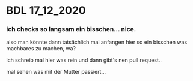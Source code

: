 # BDL 17_12_2020


### ich checks so langsam ein bisschen... nice.

also man könnte dann tatsächlich mal anfangen hier so ein bisschen was machbares zu machen, wa? 

ich schreib mal hier was rein und dann gibt's nen pull request.. 


mal sehen was mit der Mutter passiert...